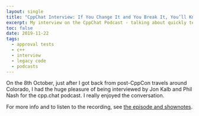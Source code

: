 ```yaml
---
layout: single
title: "CppChat Interview: If You Change It and You Break It, You’ll Know"
excerpt: My interview on the CppChat Podcast - talking about quickly testing legacy C++ code
toc: false
date: 2019-11-22
tags:
  - approval tests
  - c++
  - interview
  - legacy code
  - podcasts
---
```


On the 8th October, just after I got back from post-CppCon travels around Colorado, I had the huge pleasure of being interviewed by Jon Kalb and Phil Nash for the cpp.chat podcast. I really enjoyed the conversation.

For more info and to listen to the recording, see [the episode and shownotes](https://cpp.chat/64/).
